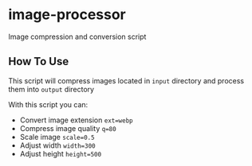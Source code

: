 # image-processor

Image compression and conversion script

## How To Use

This script will compress images located in `input` directory and process them into `output` directory

With this script you can:

- Convert image extension `ext=webp`
- Compress image quality `q=80`
- Scale image `scale=0.5`
- Adjust width `width=300`
- Adjust height `height=500`
